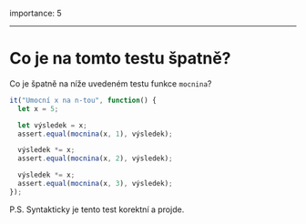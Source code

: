 importance: 5

---

# Co je na tomto testu špatně?

Co je špatně na níže uvedeném testu funkce `mocnina`?

```js
it("Umocní x na n-tou", function() {
  let x = 5;

  let výsledek = x;
  assert.equal(mocnina(x, 1), výsledek);

  výsledek *= x;
  assert.equal(mocnina(x, 2), výsledek);

  výsledek *= x;
  assert.equal(mocnina(x, 3), výsledek);
});
```

P.S. Syntakticky je tento test korektní a projde.
